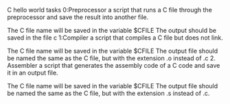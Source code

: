 C hello world
tasks
0:Preprocessor
a script that runs a C file through the preprocessor and save the result into another file.

The C file name will be saved in the variable $CFILE
The output should be saved in the file c
1:Compiler
a script that compiles a C file but does not link.

The C file name will be saved in the variable $CFILE
The output file should be named the same as the C file, but with the extension .o instead of .c
2. Assembler
a script that generates the assembly code of a C code and save it in an output file.

The C file name will be saved in the variable $CFILE
The output file should be named the same as the C file, but with the extension .s instead of .c.

